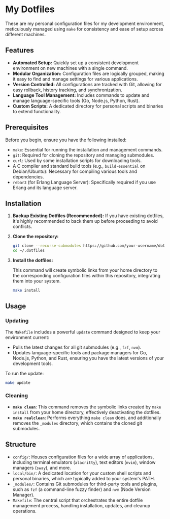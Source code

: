 # My Dotfiles

These are my personal configuration files for my development environment, meticulously managed using `make` for consistency and ease of setup across different machines.

## Features

*   **Automated Setup:** Quickly set up a consistent development environment on new machines with a single command.
*   **Modular Organization:** Configuration files are logically grouped, making it easy to find and manage settings for various applications.
*   **Version Controlled:** All configurations are tracked with Git, allowing for easy rollback, history tracking, and synchronization.
*   **Language Tool Management:** Includes commands to update and manage language-specific tools (Go, Node.js, Python, Rust).
*   **Custom Scripts:** A dedicated directory for personal scripts and binaries to extend functionality.

## Prerequisites

Before you begin, ensure you have the following installed:

*   `make`: Essential for running the installation and management commands.
*   `git`: Required for cloning the repository and managing submodules.
*   `curl`: Used by some installation scripts for downloading tools.
*   A C compiler and standard build tools (e.g., `build-essential` on Debian/Ubuntu): Necessary for compiling various tools and dependencies.
*   `rebar3` (for Erlang Language Server): Specifically required if you use Erlang and its language server.

## Installation

1.  **Backup Existing Dotfiles (Recommended):**
    If you have existing dotfiles, it's highly recommended to back them up before proceeding to avoid conflicts.

2.  **Clone the repository:**

    ```bash
    git clone --recurse-submodules https://github.com/your-username/dotfiles.git ~/.dotfiles
    cd ~/.dotfiles
    ```

3.  **Install the dotfiles:**

    This command will create symbolic links from your home directory to the corresponding configuration files within this repository, integrating them into your system.

    ```bash
    make install
    ```

## Usage

### Updating

The `Makefile` includes a powerful `update` command designed to keep your environment current:

*   Pulls the latest changes for all git submodules (e.g., `fzf`, `nvm`).
*   Updates language-specific tools and package managers for Go, Node.js, Python, and Rust, ensuring you have the latest versions of your development tools.

To run the update:

```bash
make update
```

### Cleaning

*   **`make clean`**: This command removes the symbolic links created by `make install` from your home directory, effectively deactivating the dotfiles.
*   **`make realclean`**: Performs everything `make clean` does, and additionally removes the `_modules` directory, which contains the cloned git submodules.

## Structure

*   `config/`: Houses configuration files for a wide array of applications, including terminal emulators (`alacritty`), text editors (`nvim`), window managers (`sway`), and more.
*   `local/bin/`: A dedicated location for your custom shell scripts and personal binaries, which are typically added to your system's PATH.
*   `_modules/`: Contains Git submodules for third-party tools and plugins, such as `fzf` (a command-line fuzzy finder) and `nvm` (Node Version Manager).
*   `Makefile`: The central script that orchestrates the entire dotfile management process, handling installation, updates, and cleanup operations.